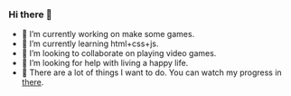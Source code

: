 ### Hi there 👋

<!--
**kahakaha/kahakaha** is a ✨ _special_ ✨ repository because its `README.md` (this file) appears on your GitHub profile.

Here are some ideas to get you started:

- 🔭 I’m currently working on ...
- 🌱 I’m currently learning ...
- 👯 I’m looking to collaborate on ...
- 🤔 I’m looking for help with ...
- 💬 Ask me about ...
- 📫 How to reach me: ...
- 😄 Pronouns: ...
- ⚡ Fun fact: ...
-->

- 🔭 I’m currently working on make some games.
- 🌱 I’m currently learning html+css+js.
- 👯 I’m looking to collaborate on playing video games.
- 🤔 I’m looking for help with living a happy life.
- 💬 There are a lot of things I want to do. You can watch my progress in [there](https://github.com/kahakaha/todo-list).
